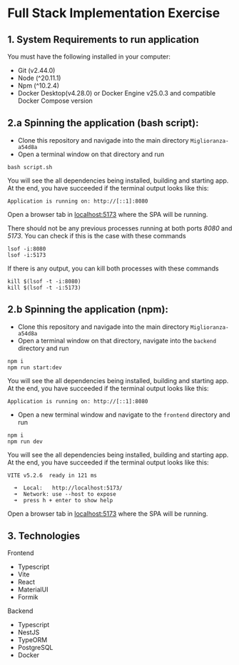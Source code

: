 # Full Stack Implementation Exercise

## 1. System Requirements to run application

You must have the following installed in your computer:

- Git (v2.44.0)
- Node (^20.11.1)
- Npm (^10.2.4)
- Docker Desktop(v4.28.0) or Docker Engine v25.0.3 and compatible Docker Compose version

## 2.a Spinning the application (bash script):

- Clone this repository and navigade into the main directory `Miglioranza-a54d8a`
- Open a terminal window on that directory and run

```
bash script.sh
```

You will see the all dependencies being installed, building and starting app. At the end, you have succeeded if the terminal output looks like this:

```
Application is running on: http://[::1]:8080
```

Open a browser tab in [localhost:5173](http://localhost:5173/) where the SPA will be running.

There should not be any previous processes running at both ports _8080_ and _5173_. You can check if this is the case with these commands

```
lsof -i:8080
lsof -i:5173
```

If there is any output, you can kill both processes with these commands

```
kill $(lsof -t -i:8080)
kill $(lsof -t -i:5173)
```

## 2.b Spinning the application (npm):

- Clone this repository and navigade into the main directory `Miglioranza-a54d8a`
- Open a terminal window on that directory, navigate into the `backend` directory and run

```
npm i
npm run start:dev
```

You will see the all dependencies being installed, building and starting app. At the end, you have succeeded if the terminal output looks like this:

```
Application is running on: http://[::1]:8080
```

- Open a new terminal window and navigate to the `frontend` directory and run

```
npm i
npm run dev
```

You will see the all dependencies being installed, building and starting app. At the end, you have succeeded if the terminal output looks like this:

```
VITE v5.2.6  ready in 121 ms

  ➜  Local:   http://localhost:5173/
  ➜  Network: use --host to expose
  ➜  press h + enter to show help
```

Open a browser tab in [localhost:5173](http://localhost:5173/) where the SPA will be running.

## 3. Technologies

Frontend

- Typescript
- Vite
- React
- MaterialUI
- Formik

Backend

- Typescript
- NestJS
- TypeORM
- PostgreSQL
- Docker
